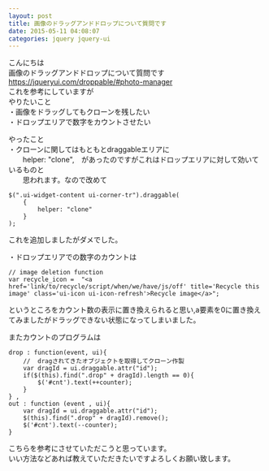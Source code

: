 ```yaml
---
layout: post
title: 画像のドラッグアンドドロップについて質問です
date: 2015-05-11 04:08:07
categories: jquery jquery-ui
---
```

<!-- {% raw %} -->
<p>こんにちは<br>
画像のドラッグアンドドロップについて質問です<br>
<a href="https://jqueryui.com/droppable/#photo-manager" rel="nofollow">https://jqueryui.com/droppable/#photo-manager</a><br>
これを参考にしていますが<br>
やりたいこと<br>
・画像をドラッグしてもクローンを残したい<br>
・ドロップエリアで数字をカウントさせたい</p>

<p>やったこと<br>
・クローンに関してはもともとdraggableエリアに<br>
　　helper: "clone",　があったのですがこれはドロップエリアに対して効いているものと<br>
　　思われます。なので改めて</p>

<pre><code>$(".ui-widget-content ui-corner-tr").draggable(
    {
        helper: "clone"
    }
);
</code></pre>

<p>これを追加しましたがダメでした。</p>

<p>・ドロップエリアでの数字のカウントは</p>

<pre><code>// image deletion function
var recycle_icon =  "&lt;a href='link/to/recycle/script/when/we/have/js/off' title='Recycle this image' class='ui-icon ui-icon-refresh'&gt;Recycle image&lt;/a&gt;";
</code></pre>

<p>というところをカウント数の表示に置き換えられると思い,a要素を0に置き換えてみましたがドラッグできない状態になってしまいました。</p>

<p>またカウントのプログラムは</p>

<pre><code>drop : function(event, ui){
    //  dragされてきたオブジェクトを取得してクローン作製
    var dragId = ui.draggable.attr("id");
    if($(this).find(".drop" + dragId).length == 0){
        $('#cnt').text(++counter);
    }
} ,
out : function (event , ui){
    var dragId = ui.draggable.attr("id");
    $(this).find(".drop" + dragId).remove();
    $('#cnt').text(--counter);
}
</code></pre>

<p>こちらを参考にさせていただこうと思っています。<br>
いい方法などあれば教えていただきたいですよろしくお願い致します。</p>
<!-- {% endraw %} -->
